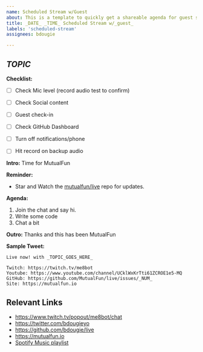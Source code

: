 ```yaml
---
name: Scheduled Stream w/Guest
about: This is a template to quickly get a shareable agenda for guest streams
title: _DATE_ _TIME_ Scheduled Stream w/_guest_
labels: 'scheduled-stream'
assignees: bdougie

---
```


## _TOPIC_

**Checklist:** 
- [ ] Check Mic level (record audio test to confirm)
- [ ] Check Social content
- [ ] Guest check-in
- [ ] Check GitHub Dashboard
- [ ] Turn off notifications/phone
- [ ] Hit record on backup audio


**Intro:** Time for MutualFun

**Reminder:** 
- Star and Watch the [mutualfun/live](https://github.com/MutualFun/live/) repo for updates. 

**Agenda:**
1. Join the chat and say hi. 
2. Write some code
3. Chat a bit

**Outro:** Thanks and this has been MutualFun

**Sample Tweet:**

```
Live now! with _TOPIC_GOES_HERE_ 

Twitch: https://twitch.tv/me8bot
Youtube: https://www.youtube.com/channel/UCklWxKrTti61ZCROE1e5-MQ
GitHub: https://github.com/MutualFun/live/issues/_NUM_
Site: https://mutualfun.io
```

## Relevant Links

- https://www.twitch.tv/popout/me8bot/chat
- https://twitter.com/bdougieyo
- https://github.com/bdougie/live
- https://mutualfun.io
- [Spotify Music playlist](https://open.spotify.com/playlist/7zrrIjhj4DuiVC9D6MRVMZ?si=S0QGUYxZTmC278Qw_jMwZg)
